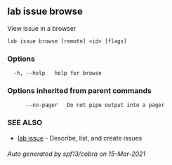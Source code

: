 ## lab issue browse

View issue in a browser

```
lab issue browse [remote] <id> [flags]
```

### Options

```
  -h, --help   help for browse
```

### Options inherited from parent commands

```
      --no-pager   Do not pipe output into a pager
```

### SEE ALSO

* [lab issue](lab_issue.md)	 - Describe, list, and create issues

###### Auto generated by spf13/cobra on 15-Mar-2021
